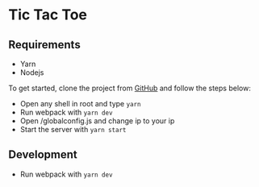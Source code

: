 # Tic Tac Toe

## Requirements

* Yarn
* Nodejs

To get started, clone the project from [GitHub](https://github.com/xNocken/tic-tac-toe) and follow the steps below:

* Open any shell in root and type ```yarn```
* Run webpack with ```yarn dev```
* Open /globalconfig.js and change ip to your ip
* Start the server with ```yarn start```

## Development

* Run webpack with ```yarn dev```
